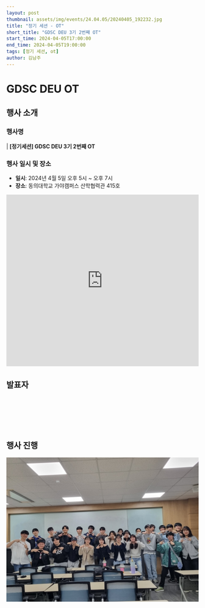```yaml
---
layout: post
thumbnail: assets/img/events/24.04.05/20240405_192232.jpg
title: "정기 세션 - OT"
short_title: "GDSC DEU 3기 2번째 OT"
start_time: 2024-04-05T17:00:00
end_time: 2024-04-05T19:00:00
tags: [정기 세션, ot]
author: 김남주
---
```


# GDSC DEU OT

## 행사 소개

### 행사명

| **[정기세션] GDSC DEU 3기 2번째 OT**

### 행사 일시 및 장소

- **일시**: 2024년 4월 5일 오후 5시 ~ 오후 7시
- **장소**: 동의대학교 가야캠퍼스 산학협력관 415호
<iframe src="https://www.google.com/maps/embed?pb=!1m18!1m12!1m3!1d3262.605742395803!2d129.03110890254408!3d35.141511011473455!2m3!1f0!2f0!3f0!3m2!1i1024!2i768!4f13.1!3m3!1m2!1s0x3568ebb1e7cd71a5%3A0x5d6cf9c83ffdf0bb!2z64-Z7J2Y64yA7ZWZ6rWQIOyCsO2Vme2Ykeugpeq0gA!5e0!3m2!1sko!2skr!4v1716045792170!5m2!1sko!2skr" width="100%" height="450" style="border:0;" allowfullscreen="" loading="lazy" referrerpolicy="no-referrer-when-downgrade"></iframe>

## 발표자

<br><br>

<github-profile-widget username="cmsong111"></github-profile-widget>

<script src="https://npmcdn.com/github-profile-widget@1.3.0/github-profile-widget.js"></script>

<br><br>

## 행사 진행

![단체 사진](/assets/img/events/24.04.05/20240405_192232.jpg)
